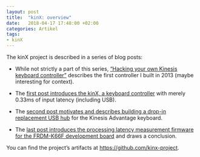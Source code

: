 ```yaml
---
layout: post
title:  "kinX: overview"
date:   2018-04-17 17:48:00 +02:00
categories: Artikel
tags:
- kinX
---
```


The kinX project is described in a series of blog posts:

* While not strictly a part of this series, [“Hacking your own Kinesis keyboard
controller”](/posts/2013-03-21-kinesis_custom_controller/) describes the first
controller I built in 2013 (maybe interesting for context).

* The [first post introduces the kinX, a keyboard
  controller](/posts/2018-04-17-kinx-keyboard-controller/) with merely 0.33ms of
  input latency (including USB).

* The [second post motivates and describes building a drop-in replacement USB
  hub](/posts/2018-04-17-kinx-usb-hub/) for the Kinesis Advantage keyboard.

* The [last post introduces the processing latency measurement firmware for the
  FRDM-K66F development board](/posts/2018-04-17-kinx-latency-measurement/) and
  draws a conclusion.

You can find the project’s artifacts at https://github.com/kinx-project.
